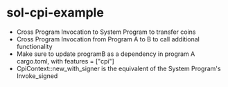 # sol-cpi-example

* Cross Program Invocation to System Program to transfer coins
* Cross Program Invocation from Program A to B to call additional functionality 
* Make sure to update programB as a dependency in program A cargo.toml, with features = ["cpi"]
* CpiContext::new_with_signer is the equivalent of the System Program's Invoke_signed